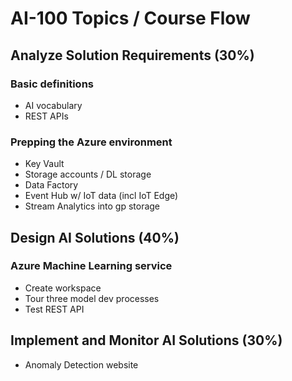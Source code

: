 # AI-100 Topics / Course Flow

## Analyze Solution Requirements (30%)

### Basic definitions

* AI vocabulary
* REST APIs

### Prepping the Azure environment

* Key Vault
* Storage accounts / DL storage
* Data Factory
* Event Hub w/ IoT data (incl IoT Edge)
* Stream Analytics into gp storage

## Design AI Solutions (40%)

### Azure Machine Learning service

* Create workspace
* Tour three model dev processes
* Test REST API

## Implement and Monitor AI Solutions (30%)

* Anomaly Detection website


